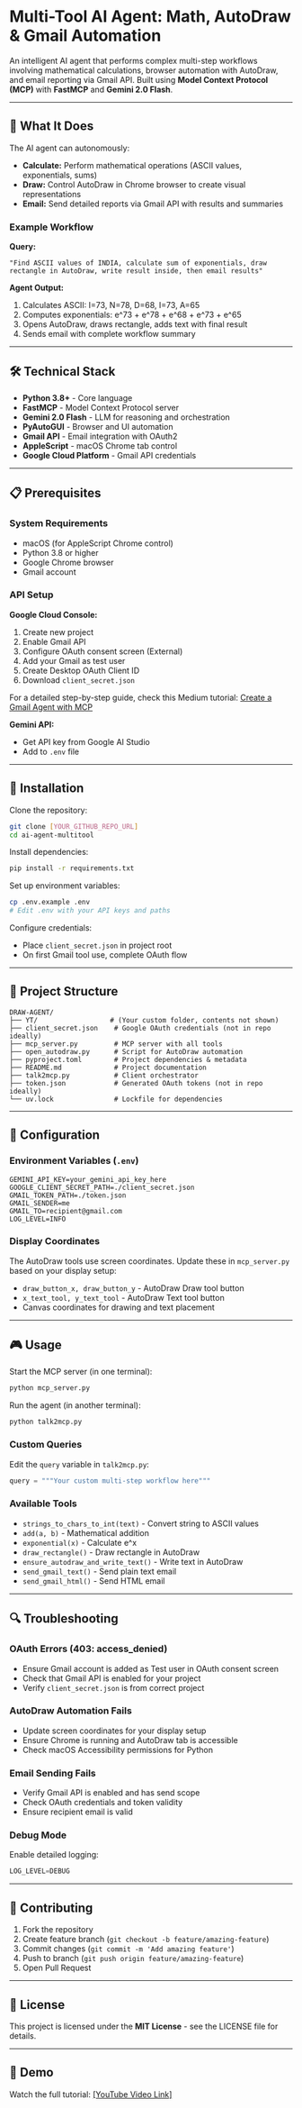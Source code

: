 # Multi-Tool AI Agent: Math, AutoDraw & Gmail Automation

An intelligent AI agent that performs complex multi-step workflows involving mathematical calculations, browser automation with AutoDraw, and email reporting via Gmail API. Built using **Model Context Protocol (MCP)** with **FastMCP** and **Gemini 2.0 Flash**.

---

## 🎯 What It Does

The AI agent can autonomously:

* **Calculate:** Perform mathematical operations (ASCII values, exponentials, sums)
* **Draw:** Control AutoDraw in Chrome browser to create visual representations
* **Email:** Send detailed reports via Gmail API with results and summaries

### Example Workflow

**Query:**

```text
"Find ASCII values of INDIA, calculate sum of exponentials, draw rectangle in AutoDraw, write result inside, then email results"
```

**Agent Output:**

1. Calculates ASCII: I=73, N=78, D=68, I=73, A=65
2. Computes exponentials: e^73 + e^78 + e^68 + e^73 + e^65
3. Opens AutoDraw, draws rectangle, adds text with final result
4. Sends email with complete workflow summary

---

## 🛠️ Technical Stack

* **Python 3.8+** - Core language
* **FastMCP** - Model Context Protocol server
* **Gemini 2.0 Flash** - LLM for reasoning and orchestration
* **PyAutoGUI** - Browser and UI automation
* **Gmail API** - Email integration with OAuth2
* **AppleScript** - macOS Chrome tab control
* **Google Cloud Platform** - Gmail API credentials

---

## 📋 Prerequisites

### System Requirements

* macOS (for AppleScript Chrome control)
* Python 3.8 or higher
* Google Chrome browser
* Gmail account

### API Setup

**Google Cloud Console:**

1. Create new project
2. Enable Gmail API
3. Configure OAuth consent screen (External)
4. Add your Gmail as test user
5. Create Desktop OAuth Client ID
6. Download `client_secret.json`

For a detailed step-by-step guide, check this Medium tutorial: [Create a Gmail Agent with MCP](https://medium.com/@jason.summer/create-a-gmail-agent-with-model-context-protocol-mcp-061059c07777)

**Gemini API:**

* Get API key from Google AI Studio
* Add to `.env` file

---

## 🚀 Installation

Clone the repository:

```bash
git clone [YOUR_GITHUB_REPO_URL]
cd ai-agent-multitool
```

Install dependencies:

```bash
pip install -r requirements.txt
```

Set up environment variables:

```bash
cp .env.example .env
# Edit .env with your API keys and paths
```

Configure credentials:

* Place `client_secret.json` in project root
* On first Gmail tool use, complete OAuth flow

---

## 📁 Project Structure

```
DRAW-AGENT/
├── YT/                  # (Your custom folder, contents not shown)
├── client_secret.json    # Google OAuth credentials (not in repo ideally)
├── mcp_server.py         # MCP server with all tools
├── open_autodraw.py      # Script for AutoDraw automation
├── pyproject.toml        # Project dependencies & metadata
├── README.md             # Project documentation
├── talk2mcp.py           # Client orchestrator
├── token.json            # Generated OAuth tokens (not in repo ideally)
└── uv.lock               # Lockfile for dependencies
```

---

## 🔧 Configuration

### Environment Variables (`.env`)

```text
GEMINI_API_KEY=your_gemini_api_key_here
GOOGLE_CLIENT_SECRET_PATH=./client_secret.json
GMAIL_TOKEN_PATH=./token.json
GMAIL_SENDER=me
GMAIL_TO=recipient@gmail.com
LOG_LEVEL=INFO
```

### Display Coordinates

The AutoDraw tools use screen coordinates. Update these in `mcp_server.py` based on your display setup:

* `draw_button_x, draw_button_y` - AutoDraw Draw tool button
* `x_text_tool, y_text_tool` - AutoDraw Text tool button
* Canvas coordinates for drawing and text placement

---

## 🎮 Usage

Start the MCP server (in one terminal):

```bash
python mcp_server.py
```

Run the agent (in another terminal):

```bash
python talk2mcp.py
```

### Custom Queries

Edit the `query` variable in `talk2mcp.py`:

```python
query = """Your custom multi-step workflow here"""
```

### Available Tools

* `strings_to_chars_to_int(text)` - Convert string to ASCII values
* `add(a, b)` - Mathematical addition
* `exponential(x)` - Calculate e^x
* `draw_rectangle()` - Draw rectangle in AutoDraw
* `ensure_autodraw_and_write_text()` - Write text in AutoDraw
* `send_gmail_text()` - Send plain text email
* `send_gmail_html()` - Send HTML email

---

## 🔍 Troubleshooting

### OAuth Errors (403: access_denied)

* Ensure Gmail account is added as Test user in OAuth consent screen
* Check that Gmail API is enabled for your project
* Verify `client_secret.json` is from correct project

### AutoDraw Automation Fails

* Update screen coordinates for your display setup
* Ensure Chrome is running and AutoDraw tab is accessible
* Check macOS Accessibility permissions for Python

### Email Sending Fails

* Verify Gmail API is enabled and has send scope
* Check OAuth credentials and token validity
* Ensure recipient email is valid

### Debug Mode

Enable detailed logging:

```python
LOG_LEVEL=DEBUG
```

---

## 🤝 Contributing

1. Fork the repository
2. Create feature branch (`git checkout -b feature/amazing-feature`)
3. Commit changes (`git commit -m 'Add amazing feature'`)
4. Push to branch (`git push origin feature/amazing-feature`)
5. Open Pull Request

---

## 📝 License

This project is licensed under the **MIT License** - see the LICENSE file for details.

---

## 🎥 Demo

Watch the full tutorial: [\[YouTube Video Link\]](https://youtu.be/QP6lkwt1DQY)
